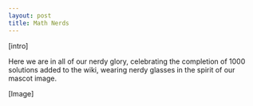 ```yaml
---
layout: post
title: Math Nerds
---
```


[intro]

Here we are in all of our nerdy glory, celebrating the completion of
1000 solutions added to the wiki, wearing nerdy glasses in the
spirit of our mascot image.  

[Image]
